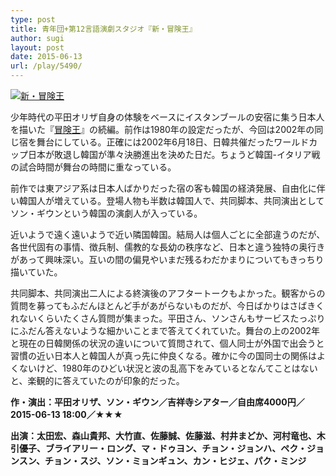 ```yaml
---
type: post
title: 青年団+第12言語演劇スタジオ『新・冒険王』
author: sugi
layout: post
date: 2015-06-13
url: /play/5490/
---
```

<a href="http://i1.wp.com/asharpminor.com/wp-content/uploads/2015/06/NewBO_A3_Flyer.jpg" onclick="_gaq.push(['_trackEvent', 'outbound-article', 'http://asharpminor.com/wp-content/uploads/2015/06/NewBO_A3_Flyer.jpg', '']);" ><img src="http://i1.wp.com/asharpminor.com/wp-content/uploads/2015/06/NewBO_A3_Flyer.jpg?resize=300%2C212" alt="新・冒険王" class="alignleft size-medium wp-image-5491" data-recalc-dims="1" /></a>

少年時代の平田オリザ自身の体験をベースにイスタンブールの安宿に集う日本人を描いた『<a href="http://asharpminor.com/play/428/" onclick="_gaq.push(['_trackEvent', 'outbound-article', 'http://asharpminor.com/play/428/', '冒険王']);" target="_blank">冒険王</a>』の続編。前作は1980年の設定だったが、今回は2002年の同じ宿を舞台にしている。正確には2002年6月18日、日韓共催だったワールドカップ日本が敗退し韓国が準々決勝進出を決めた日だ。ちょうど韓国-イタリア戦の試合時間が舞台の時間に重なっている。

前作では東アジア系は日本人ばかりだった宿の客も韓国の経済発展、自由化に伴い韓国人が増えている。登場人物も半数は韓国人で、共同脚本、共同演出としてソン・ギウンという韓国の演劇人が入っている。

近いようで遠く遠いようで近い隣国韓国。結局人は個人ごとに全部違うのだが、各世代固有の事情、徴兵制、儒教的な長幼の秩序など、日本と違う独特の奥行きがあって興味深い。互いの間の偏見やいまだ残るわだかまりについてもきっちり描いていた。

共同脚本、共同演出二人による終演後のアフタートークもよかった。観客からの質問を募ってもふだんほとんど手があがらないものだが、今日ばかりはさばきくれないくらいたくさん質問が集まった。平田さん、ソンさんもサービスたっぷりにふだん答えないような細かいことまで答えてくれていた。舞台の上の2002年と現在の日韓関係の状況の違いについて質問されて、個人同士が外国で出会うと習慣の近い日本人と韓国人が真っ先に仲良くなる。確かに今の国同士の関係はよくないけど、1980年のひどい状況と波の乱高下をみているとなんてことはないと、楽観的に答えていたのが印象的だった。

**作・演出：平田オリザ、ソン・ギウン／吉祥寺シアター／自由席4000円／2015-06-13 18:00／★★★**

**出演：太田宏、森山貴邦、大竹直、佐藤誠、佐藤滋、村井まどか、河村竜也、木引優子、ブライアリー・ロング、マ・ドゥヨン、チョン・ジョンハ、ペク・ジョンスン、チョン・スジ、ソン・ミョンギュン、カン・ヒジェ、パク・ミンジ**
